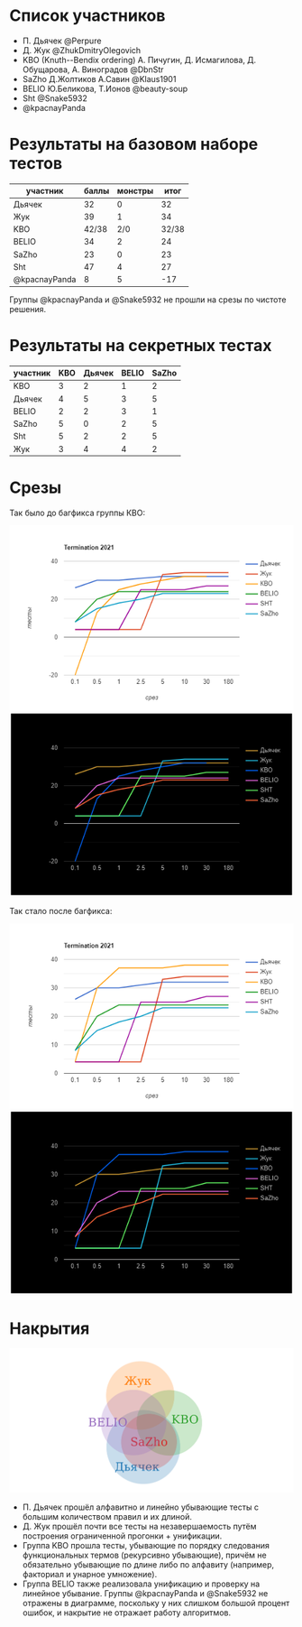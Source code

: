 # Список участников
- П. Дьячек @Perpure
- Д. Жук @ZhukDmitryOlegovich
- KBO (Knuth--Bendix ordering) А. Пичугин, Д. Исмагилова, Д. Обущарова, А. Виноградов @DbnStr
- SaZho Д.Жолтиков А.Савин @Klaus1901
- BELIO Ю.Беликова, Т.Ионов @beauty-soup
- Sht @Snake5932
- @kpacnayPanda 

# Результаты на базовом наборе тестов

| участник              |баллы |монстры |итог |
|-----------------------|------|--------|-----|
|Дьячек                 |  32  |    0   |  32 |
|Жук                    |  39  |    1   |  34 |
|KBO                    |42/38 |   2/0  |32/38|
|BELIO                  |  34  |    2   |  24 |
|SaZho                  |  23  |    0   |  23 |
|Sht                    |  47  |    4   |  27 | 
|@kpacnayPanda          |   8  |    5   | -17 |  

Группы @kpacnayPanda и @Snake5932 не прошли на срезы по чистоте решения.

# Результаты на секретных тестах

| участник              | KBO  | Дьячек | BELIO | SaZho |
|-----------------------|------|--------|-------|-------|
|KBO                    |  3   |    2   |   1   |   2   |
|Дьячек                 |  4   |    5   |   3   |   5   |
|BELIO                  |  2   |    2   |   3   |   1   |
|SaZho                  |  5   |    0   |   2   |   5   |
|Sht                    |  5   |    2   |   2   |   5   |
|Жук                    |  3   |    4   |   4   |   2   |

# Срезы

Так было до багфикса группы КВО:

![Изначальные значения](/images/Contest_2021_1.png#gh-light-mode-only)
![Изначальные значения](/images/Contest_2021_1_black.png#gh-dark-mode-only)

Так стало после багфикса:

![Окончательные значения](/images/Contest_2021_2.png#gh-light-mode-only)
![Окончательные значения](/images/Contest_2021_2_black.png#gh-dark-mode-only)

# Накрытия

![Накрытия](/images/chart.png)

- П. Дьячек прошёл алфавитно и линейно убывающие тесты с большим количеством правил и их длиной.
- Д. Жук прошёл почти все тесты на незавершаемость путём построения ограниченной прогонки + унификации.
- Группа KBO прошла тесты, убывающие по порядку следования функциональных термов (рекурсивно убывающие), причём не обязательно убывающие по длине либо по алфавиту (например, факториал и унарное умножение).
- Группа BELIO также реализовала унификацию и проверку на линейное убывание.
Группы @kpacnayPanda и @Snake5932 не отражены в диаграмме, поскольку у них слишком большой процент ошибок, и накрытие не отражает работу алгоритмов.
